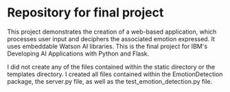 # Repository for final project

This project demonstrates the creation of a web-based application, which processes user input and deciphers the associated emotion expressed. It uses embeddable Watson AI libraries. 
This is the final project for IBM's Developing AI Applications with Python and Flask.

I did not create any of the files contained within the static directory or the templates directory.
I created all files contained within the EmotionDetection package, the server.py file, as well as the test_emotion_detection.py file. 



